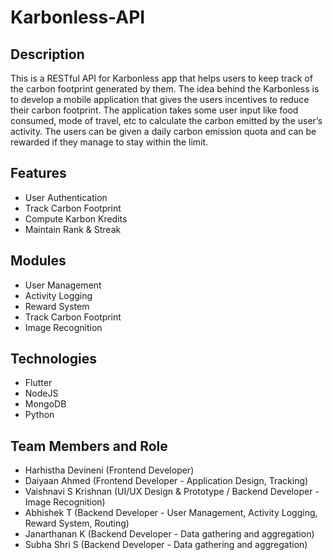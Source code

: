 # Karbonless-API

## Description

This is a RESTful API for Karbonless app that helps users to keep track of the carbon footprint generated by them. The idea behind the Karbonless is to develop a mobile application that gives the users incentives to reduce their carbon footprint. The application takes some user input like food consumed, mode of travel, etc to calculate the carbon emitted by the user’s activity. The users can be given a daily carbon emission quota and can be rewarded if they manage to stay within the limit.

## Features

- User Authentication
- Track Carbon Footprint
- Compute Karbon Kredits
- Maintain Rank & Streak

## Modules

- User Management
- Activity Logging
- Reward System
- Track Carbon Footprint
- Image Recognition

## Technologies

- Flutter
- NodeJS
- MongoDB
- Python

## Team Members and Role

- Harhistha Devineni (Frontend Developer)
- Daiyaan Ahmed (Frontend Developer - Application Design, Tracking)
- Vaishnavi S Krishnan (UI/UX Design & Prototype / Backend Developer - Image Recognition)
- Abhishek T (Backend Developer - User Management, Activity Logging, Reward System, Routing)
- Janarthanan K (Backend Developer - Data gathering and aggregation)
- Subha Shri S (Backend Developer - Data gathering and aggregation)
